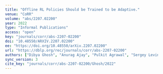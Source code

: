 ```yaml
---
title: "Offline RL Policies Should be Trained to be Adaptive."
venue: "CoRR"
volume: "abs/2207.02200"
year: 2022
type: "Informal Publications"
access: "open"
key: "journals/corr/abs-2207-02200"
doi: "10.48550/ARXIV.2207.02200"
ee: "https://doi.org/10.48550/arXiv.2207.02200"
url: "https://dblp.org/rec/journals/corr/abs-2207-02200"
authors: ["Dibya Ghosh", "Anurag Ajay", "Pulkit Agrawal", "Sergey Levine"]
sync_version: 3
cite_key: "journals/corr/abs-2207-02200/Ghosh/2022"
---
```

